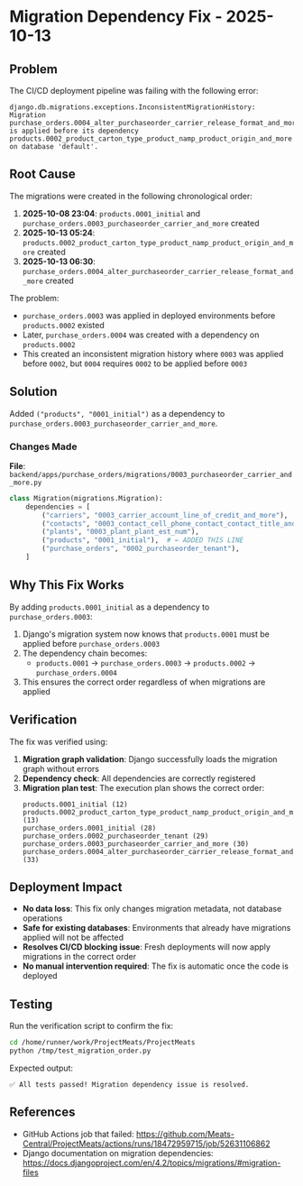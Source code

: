 # Migration Dependency Fix - 2025-10-13

## Problem

The CI/CD deployment pipeline was failing with the following error:

```
django.db.migrations.exceptions.InconsistentMigrationHistory: 
Migration purchase_orders.0004_alter_purchaseorder_carrier_release_format_and_more 
is applied before its dependency products.0002_product_carton_type_product_namp_product_origin_and_more 
on database 'default'.
```

## Root Cause

The migrations were created in the following chronological order:

1. **2025-10-08 23:04**: `products.0001_initial` and `purchase_orders.0003_purchaseorder_carrier_and_more` created
2. **2025-10-13 05:24**: `products.0002_product_carton_type_product_namp_product_origin_and_more` created
3. **2025-10-13 06:30**: `purchase_orders.0004_alter_purchaseorder_carrier_release_format_and_more` created

The problem:
- `purchase_orders.0003` was applied in deployed environments before `products.0002` existed
- Later, `purchase_orders.0004` was created with a dependency on `products.0002`
- This created an inconsistent migration history where `0003` was applied before `0002`, but `0004` requires `0002` to be applied before `0003`

## Solution

Added `("products", "0001_initial")` as a dependency to `purchase_orders.0003_purchaseorder_carrier_and_more`.

### Changes Made

**File**: `backend/apps/purchase_orders/migrations/0003_purchaseorder_carrier_and_more.py`

```python
class Migration(migrations.Migration):
    dependencies = [
        ("carriers", "0003_carrier_account_line_of_credit_and_more"),
        ("contacts", "0003_contact_cell_phone_contact_contact_title_and_more"),
        ("plants", "0003_plant_plant_est_num"),
        ("products", "0001_initial"),  # ← ADDED THIS LINE
        ("purchase_orders", "0002_purchaseorder_tenant"),
    ]
```

## Why This Fix Works

By adding `products.0001_initial` as a dependency to `purchase_orders.0003`:

1. Django's migration system now knows that `products.0001` must be applied before `purchase_orders.0003`
2. The dependency chain becomes: 
   - `products.0001` → `purchase_orders.0003` → `products.0002` → `purchase_orders.0004`
3. This ensures the correct order regardless of when migrations are applied

## Verification

The fix was verified using:

1. **Migration graph validation**: Django successfully loads the migration graph without errors
2. **Dependency check**: All dependencies are correctly registered
3. **Migration plan test**: The execution plan shows the correct order:
   ```
   products.0001_initial (12)
   products.0002_product_carton_type_product_namp_product_origin_and_more (13)
   purchase_orders.0001_initial (28)
   purchase_orders.0002_purchaseorder_tenant (29)
   purchase_orders.0003_purchaseorder_carrier_and_more (30)
   purchase_orders.0004_alter_purchaseorder_carrier_release_format_and_more (33)
   ```

## Deployment Impact

- **No data loss**: This fix only changes migration metadata, not database operations
- **Safe for existing databases**: Environments that already have migrations applied will not be affected
- **Resolves CI/CD blocking issue**: Fresh deployments will now apply migrations in the correct order
- **No manual intervention required**: The fix is automatic once the code is deployed

## Testing

Run the verification script to confirm the fix:

```bash
cd /home/runner/work/ProjectMeats/ProjectMeats
python /tmp/test_migration_order.py
```

Expected output:
```
✅ All tests passed! Migration dependency issue is resolved.
```

## References

- GitHub Actions job that failed: https://github.com/Meats-Central/ProjectMeats/actions/runs/18472959715/job/52631106862
- Django documentation on migration dependencies: https://docs.djangoproject.com/en/4.2/topics/migrations/#migration-files

